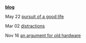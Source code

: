 <a href="https://tek256.com/"><b>blog</b></a>
  
<!-- BLOG-POST-LIST:START -->
  May 22 [pursuit of a good life](//tek256.com/posts/pursuit-of-a-good-life/)  

  Mar 02 [distractions](//tek256.com/posts/distractions/)  

  Nov 16 [an argument for old hardware](//tek256.com/posts/an-argument-for-old-hardware/)  
<!-- BLOG-POST-LIST:END -->
